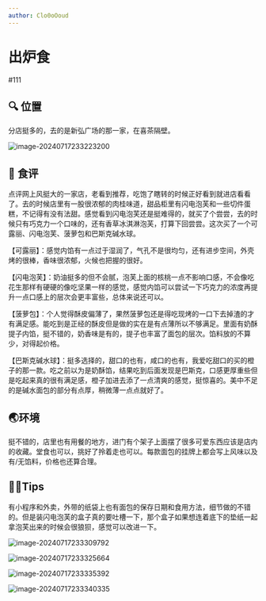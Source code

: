 ```yaml
---
author: Clo0oOoud
---
```


# 出炉食

#111

## :mag: 位置

分店挺多的，去的是新弘广场的那一家，在喜茶隔壁。

![image-20240717233223200](https://s2.loli.net/2024/07/17/wXTsytIVUP2qcJz.png)

## 🌰 食评

点评网上风挺大的一家店，老看到推荐，吃饱了瞎转的时候正好看到就进店看看了。去的时候店里有一股很浓郁的肉桂味道，甜品柜里有闪电泡芙和一些切件蛋糕，不记得有没有法甜。感觉看到闪电泡芙还是挺难得的，就买了个尝尝，去的时候只有巧克力一个口味的，还有香草冰淇淋泡芙，打算下回尝尝。这次买了一个可露丽、闪电泡芙、菠萝包和巴斯克碱水球。

【可露丽】：感觉内馅有一点过于湿润了，气孔不是很均匀，还有进步空间，外壳烤的很棒，香味很浓郁，火候也把握的很好。

【闪电泡芙】：奶油挺多的但不会腻，泡芙上面的核桃一点不影响口感，不会像吃花生那样有硬硬的像吃坚果一样的感觉，感觉内馅可以尝试一下巧克力的浓度再提升一点口感上的层次会更丰富些，总体来说还可以。

【菠萝包】：个人觉得酥皮偏薄了，果然菠萝包还是得吃现烤的一口下去掉渣的才有满足感。能吃到是正经的酥皮但是做的实在是有点薄所以不够满足。里面有奶酥提子内馅，挺不错的，奶香味是有的，提子也丰富了面包的层次。馅料放的不算少，对得起价格。

【巴斯克碱水球】：挺多选择的，甜口的也有，咸口的也有，我爱吃甜口的买的橙子的那一款。吃之前以为是奶酥馅，结果吃到后面发现是巴斯克，口感更厚重些但是吃起来真的很有满足感，橙子加进去添了一点清爽的感觉，挺惊喜的。美中不足的是碱水面包的部分有点厚，稍微薄一点点就好了。

## :earth_asia:环境

挺不错的，店里也有用餐的地方，进门有个架子上面摆了很多可爱东西应该是店内的收藏。堂食也可以，挑好了拎着走也可以。每款面包的挂牌上都会写上风味以及有/无馅料，价格也还算合理。

## :tipping_hand_man:Tips

有小程序和外卖，外带的纸袋上也有面包的保存日期和食用方法，细节做的不错的。但是装闪电泡芙的盒子真的要吐槽一下，那个盒子如果想连着底下的垫纸一起拿泡芙出来的时候会很狼狈，感觉可以改进一下。

![image-20240717233309792](https://s2.loli.net/2024/07/17/WRo5mwXJL3A7nOg.png)

![image-20240717233325664](https://s2.loli.net/2024/07/17/ZHgAyblvoRmMIdi.png)

![image-20240717233335392](https://s2.loli.net/2024/07/17/rcVGKI3S9ZQyfX6.png)

![image-20240717233340335](https://s2.loli.net/2024/07/17/UQJpfeuyHRoTVh8.png)
